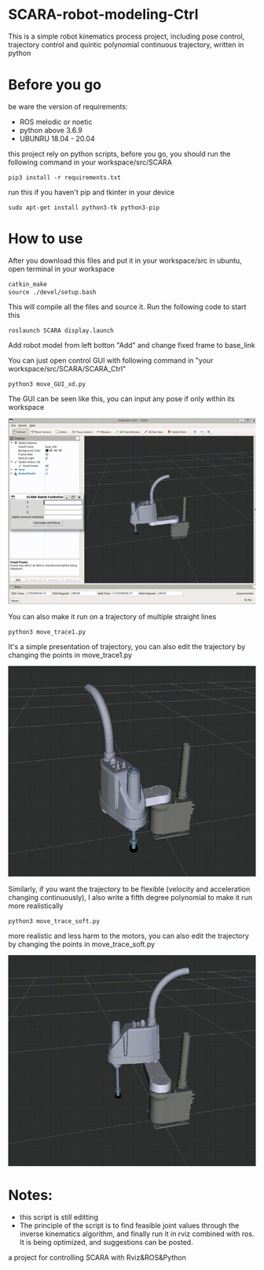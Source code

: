 # SCARA-robot-modeling-Ctrl
This is a simple robot kinematics process project, including pose control, trajectory control and quintic polynomial continuous trajectory, written in python
# Before you go

be ware the version of requirements:
- ROS    melodic or noetic
- python   above 3.6.9
- UBUNRU   18.04 - 20.04

this project rely on python scripts, before you go, you should run the following command in your workspace/src/SCARA
```
pip3 install -r requirements.txt
```

run this if you haven't pip and tkinter in your device
```
sudo apt-get install python3-tk python3-pip
```

# How to use
After you download this files and put it in your workspace/src in ubuntu, open terminal in your workspace
```
catkin_make
source ./devel/setup.bash
```
This will compile all the files and source it. Run the following code to start this
```
roslaunch SCARA display.launch
```
Add robot model from left botton "Add" and change fixed frame to base_link

You can just open control GUI with following command in "your workspace/src/SCARA/SCARA_Ctrl"

```
python3 move_GUI_xd.py
```
The GUI can be seen like this, you can input any pose if only within its workspace

![](xd.gif)

You can also make it run on a trajectory of multiple straight lines

```
python3 move_trace1.py
```
It's a simple presentation of trajectory, you can also edit the trajectory by changing the points in move_trace1.py

![](trace.gif)

Similarly, if you want the trajectory to be flexible (velocity and acceleration changing continuously), I also write a fifth degree polynomial to make it run more realistically

```
python3 move_trace_soft.py
```
more realistic and less harm to the motors, you can also edit the trajectory by changing the points in move_trace_soft.py

![](poly.gif)

# Notes:
- this script is still editting
- The principle of the script is to find feasible joint values through the inverse kinematics algorithm, and finally run it in rviz combined with ros. It is being optimized, and suggestions can be posted.

a project for controlling SCARA with Rviz&amp;ROS&amp;Python
